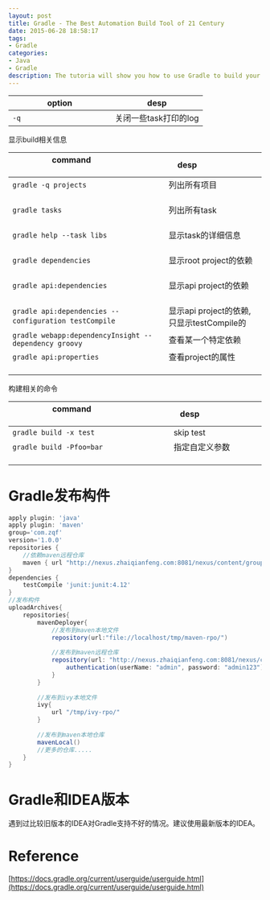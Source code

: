 ```yaml
---
layout: post
title: Gradle - The Best Automation Build Tool of 21 Century
date: 2015-06-28 18:58:17
tags:
- Gradle
categories: 
- Java
- Gradle
description: The tutoria will show you how to use Gradle to build your project.
---
```


|                    option                    |   desp                           | 
| -------------------------------------------- | -------------------------------- | 
| `-q`                                         | 关闭一些task打印的log              | 


显示build相关信息    

|                    command                                       |   desp                                     | 
| ---------------------------------------------------------------- | ------------------------------------------ | 
| `gradle -q projects`                                             | 列出所有项目                                 | 
| `gradle tasks`                                                   | 列出所有task                                |
| `gradle help --task libs`                                        | 显示task的详细信息                           |
| `gradle dependencies`                                            | 显示root project的依赖                      |
| `gradle api:dependencies`                                        | 显示api project的依赖                       |
| `gradle api:dependencies -- configuration testCompile`           | 显示api project的依赖,只显示testCompile的    |
| `gradle webapp:dependencyInsight --dependency groovy`            | 查看某一个特定依赖                           | 
| `gradle api:properties`                                          | 查看project的属性                           | 


构建相关的命令

|                    command                                       |   desp                           | 
| ---------------------------------------------------------------- | -------------------------------- | 
| `gradle build -x test`                                           | skip test                        |
| `gradle build -Pfoo=bar`                                         | 指定自定义参数                     |


# Gradle发布构件
```gradle
apply plugin: 'java'
apply plugin: 'maven'
group='com.zqf'
version='1.0.0'
repositories {
	//依赖maven远程仓库
	maven { url "http://nexus.zhaiqianfeng.com:8081/nexus/content/groups/public" }
}
dependencies {
    testCompile 'junit:junit:4.12'
}
//发布构件
uploadArchives{
	repositories{
		mavenDeployer{
			//发布到maven本地文件
			repository(url:"file://localhost/tmp/maven-rpo/")
			
			//发布到maven远程仓库
			repository(url: "http://nexus.zhaiqianfeng.com:8081/nexus/content/repositories/thirdparty/") {
			    authentication(userName: "admin", password: "admin123")
			}
		}	
		
		//发布到ivy本地文件
		ivy{
			url "/tmp/ivy-rpo/"
		}
		
		//发布到maven本地仓库
		mavenLocal()
		//更多的仓库.....
	}
}

```



# Gradle和IDEA版本
遇到过比较旧版本的IDEA对Gradle支持不好的情况。建议使用最新版本的IDEA。

# Reference
[https://docs.gradle.org/current/userguide/userguide.html](https://docs.gradle.org/current/userguide/userguide.html)










